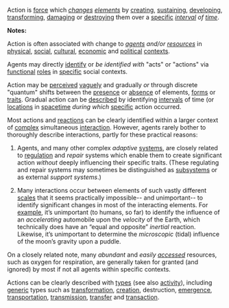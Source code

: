 Action is [force](https://github.com/gcassel/Modular-Organization-Terminology/blob/master/terms/force.md) which *[changes](https://github.com/gcassel/Modular-Organization-Terminology/blob/master/terms/change.md) [elements](https://github.com/gcassel/Modular-Organization-Terminology/blob/master/terms/element.md)* by [creating](https://github.com/gcassel/Modular-Organization-Terminology/blob/master/terms/create.md), [sustaining](https://github.com/gcassel/Modular-Organization-Terminology/blob/master/terms/sustain.md), [developing](https://github.com/gcassel/Modular-Organization-Terminology/blob/master/terms/develop.md), [transforming](https://github.com/gcassel/Modular-Organization-Terminology/blob/master/terms/transform.md), [damaging](https://github.com/gcassel/Modular-Organization-Terminology/blob/master/terms/damage.md) or [destroying](https://github.com/gcassel/Modular-Organization-Terminology/blob/master/terms/destroy.md) them over a [specific](https://github.com/gcassel/Modular-Organization-Terminology/blob/master/terms/specific.md) *[interval](https://github.com/gcassel/Modular-Organization-Terminology/blob/master/terms/interval.md) of [time](https://github.com/gcassel/Modular-Organization-Terminology/blob/master/terms/time.md)*.

**Notes:**  

Action is often associated with change to *[agents](https://github.com/gcassel/Modular-Organization-Terminology/blob/master/terms/agent.md) and/or [resources](https://github.com/gcassel/Modular-Organization-Terminology/blob/master/terms/resource.md)* in [physical](https://github.com/gcassel/Modular-Organization-Terminology/blob/master/terms/physical.md), [social](https://github.com/gcassel/Modular-Organization-Terminology/blob/master/terms/social.md), [cultural](https://github.com/gcassel/Modular-Organization-Terminology/blob/master/terms/culture.md), [economic](https://github.com/gcassel/Modular-Organization-Terminology/blob/master/terms/economy.md) and [political](https://github.com/gcassel/Modular-Organization-Terminology/blob/master/terms/politics.md) [contexts](https://github.com/gcassel/Modular-Organization-Terminology/blob/master/terms/context.md).   

Agents may directly [identify](https://github.com/gcassel/Modular-Organization-Terminology/blob/master/terms/identify.md) or *be identified with* "acts" or "actions" via [functional](https://github.com/gcassel/Modular-Organization-Terminology/blob/master/terms/function.md) [roles](https://github.com/gcassel/Modular-Organization-Terminology/blob/master/terms/role.md) in [specific](https://github.com/gcassel/Modular-Organization-Terminology/blob/master/terms/specific.md) social contexts.

Action may be [perceived](https://github.com/gcassel/Modular-Organization-Terminology/blob/master/terms/perceive.md) [vaguely](https://github.com/gcassel/Modular-Organization-Terminology/blob/master/terms/vague.md) and gradually *or* through discrete "quantum" shifts between the [presence](https://github.com/gcassel/Modular-Organization-Terminology/blob/master/terms/presence.md) or [absence](https://github.com/gcassel/Modular-Organization-Terminology/blob/master/terms/absence.md) of elements, [forms](https://github.com/gcassel/Modular-Organization-Terminology/blob/master/terms/form.md) or [traits](https://github.com/gcassel/Modular-Organization-Terminology/blob/master/terms/trait.md).  Gradual action can be [described](https://github.com/gcassel/Modular-Organization-Terminology/blob/master/terms/describe.md) by identifying [intervals](https://github.com/gcassel/Modular-Organization-Terminology/blob/master/terms/interval.md) of time (or [locations](https://github.com/gcassel/Modular-Organization-Terminology/blob/master/terms/location.md) in [spacetime](https://github.com/gcassel/Modular-Organization-Terminology/blob/master/terms/spacetime.md) *during which* [specific](https://github.com/gcassel/Modular-Organization-Terminology/blob/master/terms/specific.md) action occurred. 

Most actions and [reactions](https://github.com/gcassel/Modular-Organization-Terminology/blob/master/terms/reaction.md) can be clearly identified within a larger context of [complex](https://github.com/gcassel/Modular-Organization-Terminology/blob/master/terms/complex.md) simultaneous [interaction](https://github.com/gcassel/Modular-Organization-Terminology/blob/master/terms/interaction.md).  However, agents rarely bother to thoroughly describe interactions, partly for these practical reasons:  

1. Agents, and many other complex *adaptive* [systems](https://github.com/gcassel/Modular-Organization-Terminology/blob/master/terms/system.md), are closely related to [regulation](https://github.com/gcassel/Modular-Organization-Terminology/blob/master/terms/regulate.md) and *repair* systems which enable them to create significant action *without* deeply influencing their specific traits.  (These regulating and repair systems may sometimes be distinguished as [subsystems](https://github.com/gcassel/Modular-Organization-Terminology/blob/master/terms/subsystem.md) or as external *support systems*.)

2. Many interactions occur between elements of such vastly different [scales](https://github.com/gcassel/Modular-Organization-Terminology/blob/master/terms/scale.md) that it seems practically impossible-- and unimportant-- to identify significant changes in most of the interacting elements.  For [example](https://github.com/gcassel/Modular-Organization-Terminology/blob/master/terms/example.md), it’s unimportant (to humans, so far) to identify the influence of an *accelerating* automobile upon the *velocity* of the Earth, which technically does have an “equal and opposite” *inertial* reaction.  Likewise, it’s unimportant to determine the  *microscopic* (tidal) influence of the moon’s gravity upon a puddle.  

On a closely related note, many *abundant* and *easily [accessed](https://github.com/gcassel/Modular-Organization-Terminology/blob/master/terms/access.md)* resources, such as oxygen for respiration, are generally taken for granted (and ignored) by most if not all agents within specific contexts.

Actions can be clearly described with [types](https://github.com/gcassel/Modular-Organization-Terminology/blob/master/terms/type.md) (see also [activity](https://github.com/gcassel/Modular-Organization-Terminology/blob/master/terms/activity.md)), including [generic](https://github.com/gcassel/Modular-Organization-Terminology/blob/master/terms/generic.md) types such as [transformation](https://github.com/gcassel/Modular-Organization-Terminology/blob/master/terms/transform.md), [creation](https://github.com/gcassel/Modular-Organization-Terminology/blob/master/terms/creation.md), destruction, [emergence](https://github.com/gcassel/Modular-Organization-Terminology/blob/master/terms/emergence.md), [transportation](https://github.com/gcassel/Modular-Organization-Terminology/blob/master/terms/transport.md), [transmission](https://github.com/gcassel/Modular-Organization-Terminology/blob/master/terms/transmit.md), [transfer](https://github.com/gcassel/Modular-Organization-Terminology/blob/master/terms/transfer.md) and [transaction](https://github.com/gcassel/Modular-Organization-Terminology/blob/master/terms/transaction.md). 
